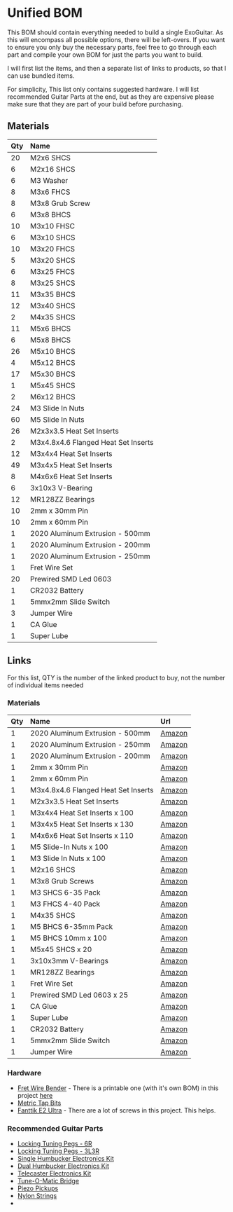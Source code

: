# Unified BOM

This BOM should contain everything needed to build a single ExoGuitar.  As this will encompass all possible options, there will be left-overs.  If you want to ensure you only buy the necessary parts, feel free to go through each part and compile your own BOM for just the parts you want to build. 

I will first list the items, and then a separate list of links to products, so that I can use bundled items. 

For simplicity, This list only contains suggested hardware.  I will list recommended Guitar Parts at the end, but as they are expensive please make sure that they are part of your build before purchasing.  

## Materials

| Qty | Name | 
| :-- | :--- |
| 20  | M2x6 SHCS |
| 6	  | M2x16 SHCS |
| 6	  | M3 Washer |
| 8   | M3x6 FHCS |
| 8   | M3x8 Grub Screw |
| 6   | M3x8 BHCS | 
| 10  | M3x10 FHSC |
| 6	  | M3x10 SHCS |
| 10  | M3x20 FHCS |
| 5   | M3x20 SHCS |
| 6   | M3x25 FHCS |
| 8	  | M3x25 SHCS |
| 11  | M3x35 BHCS |
| 12  | M3x40 SHCS |
| 2   | M4x35 SHCS |
| 11  |	M5x6 BHCS |
| 6   | M5x8 BHCS |
| 26  | M5x10 BHCS | 
| 4	  | M5x12 BHCS |
| 17  | M5x30 BHCS | 
| 1	  | M5x45 SHCS |	        
| 2	  | M6x12 BHCS |
| 24  | M3 Slide In Nuts |
| 60  | M5 Slide In Nuts |
| 26  | M2x3x3.5 Heat Set Inserts | 
| 2   | M3x4.8x4.6 Flanged Heat Set Inserts |
| 12  | M3x4x4 Heat Set Inserts |
| 49  | M3x4x5 Heat Set Inserts |
| 8   | M4x6x6 Heat Set Inserts | 
| 6   | 3x10x3 V-Bearing |
| 12  | MR128ZZ Bearings |
| 10  | 2mm x 30mm Pin |	
| 10  | 2mm x 60mm Pin |	
| 1   | 2020 Aluminum Extrusion - 500mm |
| 1   | 2020 Aluminum Extrusion - 200mm | 
| 1   | 2020 Aluminum Extrusion - 250mm |
| 1	  | Fret Wire Set |			
| 20  | Prewired SMD Led 0603 |
| 1   | CR2032 Battery | 
| 1	  | 5mmx2mm Slide Switch	| 
| 3	  | Jumper Wire |
| 1	  | CA Glue	|
| 1	  | Super Lube |

## Links

For this list, QTY is the number of the linked product to buy, not the number of individual items needed

### Materials

| Qty | Name | Url | 
| :-- | :--- | :-- | 
| 1   | 2020 Aluminum Extrusion - 500mm | [Amazon](https://amzn.to/40dqOAR) |
| 1   | 2020 Aluminum Extrusion - 250mm | [Amazon](https://amzn.to/4ig9fHU) |
| 1	  | 2020 Aluminum Extrusion - 200mm | [Amazon](https://amzn.to/4iloM9A) | 
| 1   | 2mm x 30mm Pin | [Amazon](https://amzn.to/3CVybpb) |
| 1   | 2mm x 60mm Pin | [Amazon](https://amzn.to/4gU5Ey2) |
| 1   | M3x4.8x4.6 Flanged Heat Set Inserts | [Amazon](https://amzn.to/4kOFT5J) |
| 1   | M2x3x3.5 Heat Set Inserts | [Amazon](https://amzn.to/4jeeI36) |
| 1   | M3x4x4 Heat Set Inserts x 100 | [Amazon](https://amzn.to/4i5ozHH) |
| 1   | M3x4x5 Heat Set Inserts x 130 | [Amazon](https://amzn.to/4kBjzwc) |
| 1   | M4x6x6 Heat Set Inserts x 110 | [Amazon](https://amzn.to/3WdVVLz) |
| 1   | M5 Slide-In Nuts x 100 | [Amazon](https://amzn.to/4ie0m23) |
| 1   | M3 Slide In Nuts x 100 | [Amazon](https://amzn.to/3DQQRa3) |
| 1   | M2x16 SHCS | [Amazon](https://amzn.to/4ij7Lgc)
| 1   | M3x8 Grub Screws | [Amazon](https://amzn.to/4hqwGht) |
| 1   | M3 SHCS 6-35 Pack | [Amazon](https://amzn.to/3DBNML3) |
| 1   | M3 FHCS 4-40 Pack | [Amazon](https://amzn.to/3FM6DDw) |
| 1   | M4x35 SHCS | [Amazon](https://amzn.to/3DOC3s2) |
| 1   | M5 BHCS 6-35mm Pack | [Amazon](https://amzn.to/3DLab8G) |
| 1   | M5 BHCS 10mm x 100 | [Amazon](https://amzn.to/41DhzuH) |
| 1   | M5x45 SHCS x 20 | [Amazon](https://amzn.to/4akIBuH) |
| 1   | 3x10x3mm V-Bearings | [Amazon](https://amzn.to/4fW4pOq) |
| 1   | MR128ZZ Bearings | [Amazon](https://amzn.to/4kudK3t) |
| 1   | Fret Wire Set | [Amazon](https://amzn.to/4abYcNa) |
| 1   | Prewired SMD Led 0603 x 25 | [Amazon](https://amzn.to/4g1B8SI) |
| 1   | CA Glue | [Amazon](https://amzn.to/3C5g27S) |
| 1   | Super Lube | [Amazon](https://amzn.to/3WeCouC) |
| 1   | CR2032 Battery | [Amazon](https://amzn.to/4aeYF1d) |
| 1	  | 5mmx2mm Slide Switch | [Amazon](https://amzn.to/4hd0GNI) |
| 1   | Jumper Wire | [Amazon](https://amzn.to/40c2IXh) |

### Hardware

- [Fret Wire Bender](https://amzn.to/3E202E7) - There is a printable one (with it's own BOM) in this project [here](./models/Neck/tools/Fret%20Bender/ASSEMBLY.md)
- [Metric Tap Bits](https://amzn.to/41XLL3B)
- [Fanttik E2 Ultra](https://amzn.to/41XLL3B) - There are a lot of screws in this project.  This helps. 

### Recommended Guitar Parts
- [Locking Tuning Pegs - 6R](https://amzn.to/4kwxHGX)
- [Locking Tuning Pegs - 3L3R](https://amzn.to/43QKSwm)
- [Single Humbucker Electronics Kit](https://amzn.to/4kV8FkS)
- [Dual Humbucker Electronics Kit](https://amzn.to/4kwyho7)
- [Telecaster Electronics Kit](https://amzn.to/4hj26pr)
- [Tune-O-Matic Bridge](https://amzn.to/4hDBjF1)
- [Piezo Pickups](https://amzn.to/3Xm2SKZ)
- [Nylon Strings](https://amzn.to/3XgaFKf)
- 